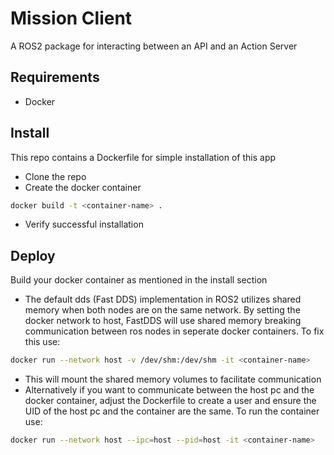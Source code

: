 # Mission Client
A ROS2 package for interacting between an API and an Action Server

## Requirements
- Docker

## Install
This repo contains a Dockerfile for simple installation of this app
- Clone the repo
- Create the docker container
```sh
docker build -t <container-name> .
```
- Verify successful installation

## Deploy
Build your docker container as mentioned in the install section
- The default dds (Fast DDS) implementation in ROS2 utilizes shared memory when both nodes are on the same network. By setting the docker network to host, FastDDS will use shared memory breaking communication between ros nodes in seperate docker containers. To fix this use:
```sh
docker run --network host -v /dev/shm:/dev/shm -it <container-name>
```
- This will mount the shared memory volumes to facilitate communication
- Alternatively if you want to communicate between the host pc and the docker container, adjust the Dockerfile to create a user and ensure the UID of the host pc and the container are the same. To run the container use:
```sh
docker run --network host --ipc=host --pid=host -it <container-name>
```


